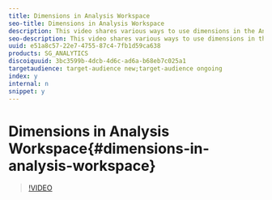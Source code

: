 ```yaml
---
title: Dimensions in Analysis Workspace
seo-title: Dimensions in Analysis Workspace
description: This video shares various ways to use dimensions in the Analysis Workspace interface of Adobe Analytics.
seo-description: This video shares various ways to use dimensions in the Analysis Workspace interface of Adobe Analytics.
uuid: e51a8c57-22e7-4755-87c4-7fb1d59ca638
products: SG_ANALYTICS
discoiquuid: 3bc3599b-4dcb-4d6c-ad6a-b68eb7c025a1
targetaudience: target-audience new;target-audience ongoing
index: y
internal: n
snippet: y
---
```


# Dimensions in Analysis Workspace{#dimensions-in-analysis-workspace}

>[!VIDEO](https://video.tv.adobe.com/v/23971/?quality=12)


